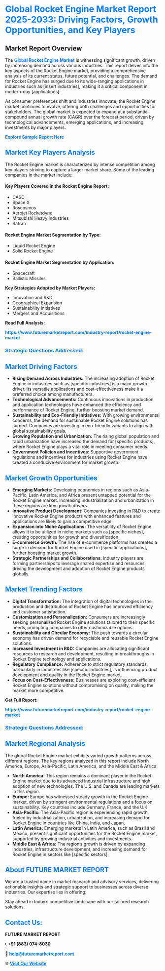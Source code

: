 <h1 style="color: #007BFF;">Global Rocket Engine Market Report 2025-2033: Driving Factors, Growth Opportunities, and Key Players</h1>

<section id="overview">
<h2>Market Report Overview</h2>
<p>The <a href="https://www.futuremarketreport.com/industry-report/rocket-engine-market" style="color: #007BFF; text-decoration: none;"><strong>Global Rocket Engine Market</strong></a> is witnessing significant growth, driven by increasing demand across various industries. This report delves into the key aspects of the Rocket Engine market, providing a comprehensive analysis of its current status, future potential, and challenges. The demand for Rocket Engine has surged due to its wide-ranging applications in industries such as [insert industries], making it a critical component in modern-day [applications].</p>
<p>As consumer preferences shift and industries innovate, the Rocket Engine market continues to evolve, offering both challenges and opportunities for stakeholders. The global market is expected to expand at a substantial compound annual growth rate (CAGR) over the forecast period, driven by technological advancements, emerging applications, and increasing investments by major players.</p>
</section>

<section id="overview">
<p><a href="https://www.futuremarketreport.com/request-sample/reportId=27478" style="color: #007BFF; text-decoration: none;"><strong>Explore Sample Report Here</strong></a></p>
</section>

<section id="key-players">
<h2 style="color: #007BFF;">Market Key Players Analysis</h2>
<p>The Rocket Engine market is characterized by intense competition among key players striving to capture a larger market share. Some of the leading companies in the market include:</p>
<h4>Key Players Covered in the Rocket Engine Report:</h4>
<ul><li>CASC</li><li>Space X</li><li>Roscosmos</li><li>Aerojet Rocketdyne</li><li>Mitsubishi Heavy Industries</li><li>Safran</li></ul>
<h4>Rocket Engine Market Segmentation by Type:</h4>
<ul><li>Liquid Rocket Engine</li><li>Solid Rocket Engine</li></ul>

<h4>Rocket Engine Market Segmentation by Application:</h4>
<ul><li>Spacecraft</li><li>Ballistic Missiles</li></ul>
<p><strong>Key Strategies Adopted by Market Players:</strong></p>
<ul>
<li>Innovation and R&D</li>
<li>Geographical Expansion</li>
<li>Sustainability Initiatives</li>
<li>Mergers and Acquisitions</li>
</ul>
</section>

<section>
<p><strong>Read Full Analysis: </strong></p><a href="https://www.futuremarketreport.com/industry-report/rocket-engine-market" style="color: #007BFF; text-decoration: none;"><strong>https://www.futuremarketreport.com/industry-report/rocket-engine-market</strong></a>
<h3 style="color: #007BFF;">Strategic Questions Addressed:</h3>
</section>

<section id="driving-factors">
<h2 style="color: #007BFF;">Market Driving Factors</h2>
<ul>
<li><strong>Rising Demand Across Industries:</strong> The increasing adoption of Rocket Engine in industries such as [specific industries] is a major growth driver. Its versatile applications and cost-effectiveness make it a preferred choice among manufacturers.</li>
<li><strong>Technological Advancements:</strong> Continuous innovations in production and application technologies have enhanced the efficiency and performance of Rocket Engine, further boosting market demand.</li>
<li><strong>Sustainability and Eco-Friendly Initiatives:</strong> With growing environmental concerns, the demand for sustainable Rocket Engine solutions has surged. Companies are investing in eco-friendly variants to align with global sustainability goals.</li>
<li><strong>Growing Population and Urbanization:</strong> The rising global population and rapid urbanization have increased the demand for [specific products], where Rocket Engine plays a vital role in meeting consumer needs.</li>
<li><strong>Government Policies and Incentives:</strong> Supportive government regulations and incentives for industries using Rocket Engine have created a conducive environment for market growth.</li>
</ul>
</section>

<section id="growth-opportunities">
<h2 style="color: #007BFF;">Market Growth Opportunities</h2>
<ul>
<li><strong>Emerging Markets:</strong> Developing economies in regions such as Asia-Pacific, Latin America, and Africa present untapped potential for the Rocket Engine market. Increasing industrialization and urbanization in these regions are key growth drivers.</li>
<li><strong>Innovative Product Development:</strong> Companies investing in R&D to create innovative Rocket Engine products with enhanced features and applications are likely to gain a competitive edge.</li>
<li><strong>Expansion into Niche Applications:</strong> The versatility of Rocket Engine allows it to be utilized in niche markets such as [specific niches], creating opportunities for growth and diversification.</li>
<li><strong>E-commerce Growth:</strong> The rise of e-commerce platforms has created a surge in demand for Rocket Engine used in [specific applications], further boosting market growth.</li>
<li><strong>Strategic Partnerships and Collaborations:</strong> Industry players are forming partnerships to leverage shared expertise and resources, driving the development and adoption of Rocket Engine products globally.</li>
</ul>
</section>

<section id="trending-factors">
<h2 style="color: #007BFF;">Market Trending Factors</h2>
<ul>
<li><strong>Digital Transformation:</strong> The integration of digital technologies in the production and distribution of Rocket Engine has improved efficiency and customer satisfaction.</li>
<li><strong>Customization and Personalization:</strong> Consumers are increasingly seeking personalized Rocket Engine solutions tailored to their specific needs, prompting companies to offer customizable options.</li>
<li><strong>Sustainability and Circular Economy:</strong> The push towards a circular economy has driven demand for recyclable and reusable Rocket Engine solutions.</li>
<li><strong>Increased Investment in R&D:</strong> Companies are allocating significant resources to research and development, resulting in breakthroughs in Rocket Engine technology and applications.</li>
<li><strong>Regulatory Compliance:</strong> Adherence to strict regulatory standards, particularly in industries like [specific industries], is influencing product development and quality in the Rocket Engine market.</li>
<li><strong>Focus on Cost-Effectiveness:</strong> Businesses are exploring cost-efficient Rocket Engine solutions without compromising on quality, making the market more competitive.</li>
</ul>
</section>

<section>
<p><strong>Get Full Report: </strong></p><a href="https://www.futuremarketreport.com/industry-report/rocket-engine-market" style="color: #007BFF; text-decoration: none;"><strong>https://www.futuremarketreport.com/industry-report/rocket-engine-market</strong></a>
<h3 style="color: #007BFF;">Strategic Questions Addressed:</h3>
</section>


<section id="regional-analysis">
<h2 style="color: #007BFF;">Market Regional Analysis</h2>
<p>The global Rocket Engine market exhibits varied growth patterns across different regions. The key regions analyzed in this report include North America, Europe, Asia-Pacific, Latin America, and the Middle East & Africa:</p>
<ul>
<li><strong>North America:</strong> This region remains a dominant player in the Rocket Engine market due to its advanced industrial infrastructure and high adoption of new technologies. The U.S. and Canada are leading markets in this region.</li>
<li><strong>Europe:</strong> Europe has witnessed steady growth in the Rocket Engine market, driven by stringent environmental regulations and a focus on sustainability. Key countries include Germany, France, and the U.K.</li>
<li><strong>Asia-Pacific:</strong> The Asia-Pacific region is experiencing rapid growth, fueled by industrialization, urbanization, and increasing demand for Rocket Engine in countries like China, India, and Japan.</li>
<li><strong>Latin America:</strong> Emerging markets in Latin America, such as Brazil and Mexico, present significant opportunities for the Rocket Engine market, supported by growing industrial activities and investments.</li>
<li><strong>Middle East & Africa:</strong> The region’s growth is driven by expanding industries, infrastructure development, and increasing demand for Rocket Engine in sectors like [specific sectors].</li>
</ul>
</section>

<footer>
<h2 style="color: #007BFF;">About FUTURE MARKET REPORT</h2>
<p>We are a trusted name in market research and advisory services, delivering actionable insights and strategic support to businesses across diverse industries. Our expertise lies in offering:</p>

<p>Stay ahead in today’s competitive landscape with our tailored research solutions.</p>

<h2 style="color: #007BFF;">Contact Us:</h2>
<p><strong>FUTURE MARKET REPORT</strong></p>
<p>📞 <strong>+91 (883) 074-8030</strong></p>
<p>📧 <strong><a href="mailto:help@futuremarketreport.com" style="color: #007BFF;">help@futuremarketreport.com</a></strong></p>
<p>🌐 <strong><a href="https://www.futuremarketreport.com/" style="color: #007BFF;">Visit Our Website</a></strong></p>
</footer>